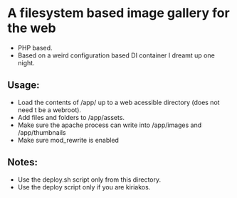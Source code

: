 # A filesystem based image gallery for the web

* PHP based.
* Based on a weird configuration based DI container I dreamt
  up one night.

## Usage:
* Load the contents of /app/ up to a web acessible directory 
  (does not need t be a webroot).
* Add files and folders to /app/assets.
* Make sure the apache process can write into /app/images and /app/thumbnails
* Make sure mod_rewrite is enabled

## Notes:
* Use the deploy.sh script only from this directory.
* Use the deploy script only if you are kiriakos.
